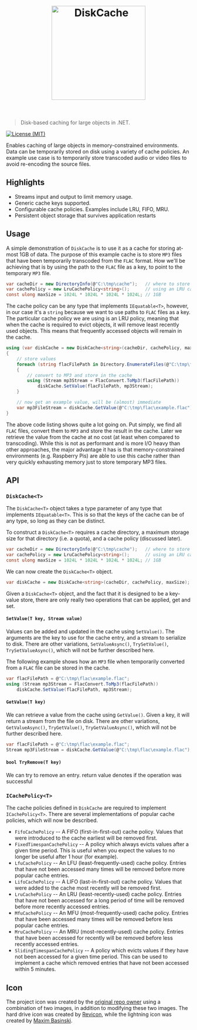 <h1 align="center">
	<br>
	<img width="256" height="256" src="diskcache.png" alt="DiskCache">
	<br>
	<br>
</h1>

> Disk-based caching for large objects in .NET.

[![License (MIT)](https://img.shields.io/badge/license-MIT-blue.svg)](https://opensource.org/licenses/MIT)

Enables caching of large objects in memory-constrained environments. Data can be temporarily stored on disk using a variety of cache policies. An example use case is to temporarily store transcoded audio or video files to avoid re-encoding the source files.

## Highlights

* Streams input and output to limit memory usage.
* Generic cache keys supported.
* Configurable cache policies. Examples include LRU, FIFO, MRU.
* Persistent object storage that survives application restarts

## Usage

A simple demonstration of `DiskCache` is to use it as a cache for storing at-most 1GB of data. The purpose of this example cache is to store `MP3` files that have been temporarily transcoded from the `FLAC` format. How we'll be achieving that is by using the path to the `FLAC` file as a key, to point to the temporary `MP3` file.

```csharp
var cacheDir = new DirectoryInfo(@"C:\tmp\cache");   // where to store the cache
var cachePolicy = new LruCachePolicy<string>();      // using an LRU cache policy
const ulong maxSize = 1024L * 1024L * 1024L * 1024L; // 1GB
```

The cache policy can be any type that implements `IEquatable<T>`, however, in our case it's a `string` because we want to use paths to `FLAC` files as a key. The particular cache policy we are using is an LRU policy, meaning that when the cache is required to evict objects, it will remove least recently used objects. This means that frequently accessed objects will remain in the cache.

```csharp
using (var diskCache = new DiskCache<string>(cacheDir, cachePolicy, maxSize))
{
    // store values
    foreach (string flacFilePath in Directory.EnumerateFiles(@"C:\tmp\flac", "*.flac"))
    {
        // convert to MP3 and store in the cache
        using (Stream mp3Stream = FlacConvert.ToMp3(flacFilePath))
            diskCache.SetValue(flacFilePath, mp3Stream);
    }

    // now get an example value, will be (almost) immediate
    var mp3FileStream = diskCache.GetValue(@"C:\tmp\flac\example.flac");
}
```

The above code listing shows quite a lot going on. Put simply, we find all `FLAC` files, convert them to `MP3` and store the result in the cache. Later we retrieve the value from the cache at no cost (at least when compared to transcoding). While this is not as performant and is more I/O heavy than other approaches, the major advantage it has is that memory-constrained environments (e.g. Raspberry Pis) are able to use this cache rather than very quickly exhausting memory just to store temporary MP3 files.

## API

### `DiskCache<T>`

The `DiskCache<T>` object takes a type parameter of any type that implements `IEquatable<T>`. This is so that the keys of the cache can be of any type, so long as they can be distinct.

To construct a `DiskCache<T>` requires a cache directory, a maximum storage size for that directory (i.e. a quota), and a cache policy (discussed later).

```csharp
var cacheDir = new DirectoryInfo(@"C:\tmp\cache");   // where to store the cache
var cachePolicy = new LruCachePolicy<string>();      // using an LRU cache policy
const ulong maxSize = 1024L * 1024L * 1024L * 1024L; // 1GB
```

We can now create the `DiskCache<T>` object.

```csharp
var diskCache = new DiskCache<string>(cacheDir, cachePolicy, maxSize);
```

Given a `DiskCache<T>` object, and the fact that it is designed to be a key-value store, there are only really two operations that can be applied, get and set.

#### `SetValue(T key, Stream value)`

Values can be added and updated in the cache using `SetValue()`. The arguments are the key to use for the cache entry, and a stream to serialize to disk. There are other variations, `SetValueAsync()`, `TrySetValue()`, `TrySetValueAsync()`, which will not be further described here.

The following example shows how an `MP3` file when temporarily converted from a `FLAC` file can be stored in the cache.

```csharp
var flacFilePath = @"C:\tmp\flac\example.flac";
using (Stream mp3Stream = FlacConvert.ToMp3(flacFilePath))
    diskCache.SetValue(flacFilePath, mp3Stream);
```

#### `GetValue(T key)`

We can retrieve a value from the cache using `GetValue()`. Given a key, it will return a stream from the file on disk. There are other variations, `GetValueAsync()`, `TryGetValue()`, `TryGetValueAsync()`, which will not be further described here.

```csharp
var flacFilePath = @"C:\tmp\flac\example.flac";
Stream mp3FileStream = diskCache.GetValue(@"C:\tmp\flac\example.flac");
```

#### `bool TryRemove(T key)`

We can try to remove an entry. return value denotes if the operation was successful


### `ICachePolicy<T>`

The cache policies defined in `DiskCache` are required to implement `ICachePolicy<T>`. There are several implementations of popular cache policies, which will now be described.

* `FifoCachePolicy` -- A FIFO (first-in-first-out) cache policy. Values that were introduced to the cache earliest will be removed first.
* `FixedTimespanCachePolicy` -- A policy which always evicts values after a given time period. This is useful when you expect the values to no longer be useful after 1 hour (for example).
* `LfuCachePolicy` -- An LFU (least-frequently-used) cache policy. Entries that have not been accessed many times will be removed before more popular cache entries.
* `LifoCachePolicy` -- A LIFO (last-in-first-out) cache policy. Values that were added to the cache most recently will be removed first.
* `LruCachePolicy` -- An LRU (least-recently-used) cache policy. Entries that have not been accessed for a long period of time will be removed before more recently accessed entries.
* `MfuCachePolicy` -- An MFU (most-frequently-used) cache policy. Entries that have been accessed many times will be removed before less popular cache entries.
* `MruCachePolicy` -- An MRU (most-recently-used) cache policy. Entries that have been accessed for recently will be removed before less recently accessed entries.
* `SlidingTimespanCachePolicy` -- A policy which evicts values if they have not been accessed for a given time period. This can be used to implement a cache which removed entries that have not been accessed within 5 minutes.

## Icon

The project icon was created by the [original repo owner](https://github.com/sjp) using a combination of two images, in addition to modifying these two images. The hard drive icon was created by [Revicon](https://www.flaticon.com/authors/revicon), while the lightning icon was created by [Maxim Basinski](https://www.flaticon.com/authors/maxim-basinski).
